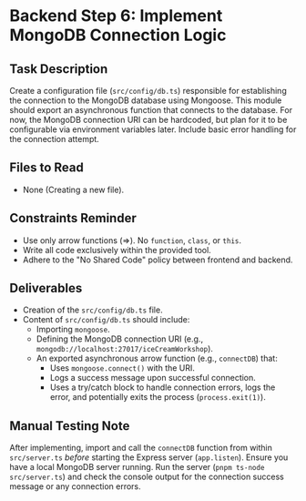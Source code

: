 # Backend Step 6: Implement MongoDB Connection Logic

## Task Description
Create a configuration file (`src/config/db.ts`) responsible for establishing the connection to the MongoDB database using Mongoose. This module should export an asynchronous function that connects to the database. For now, the MongoDB connection URI can be hardcoded, but plan for it to be configurable via environment variables later. Include basic error handling for the connection attempt.

## Files to Read
*   None (Creating a new file).

## Constraints Reminder
*   Use only arrow functions (=>). No `function`, `class`, or `this`.
*   Write all code exclusively within the provided tool.
*   Adhere to the "No Shared Code" policy between frontend and backend.

## Deliverables
*   Creation of the `src/config/db.ts` file.
*   Content of `src/config/db.ts` should include:
    *   Importing `mongoose`.
    *   Defining the MongoDB connection URI (e.g., `mongodb://localhost:27017/iceCreamWorkshop`).
    *   An exported asynchronous arrow function (e.g., `connectDB`) that:
        *   Uses `mongoose.connect()` with the URI.
        *   Logs a success message upon successful connection.
        *   Uses a try/catch block to handle connection errors, logs the error, and potentially exits the process (`process.exit(1)`).

## Manual Testing Note
After implementing, import and call the `connectDB` function from within `src/server.ts` *before* starting the Express server (`app.listen`). Ensure you have a local MongoDB server running. Run the server (`pnpm ts-node src/server.ts`) and check the console output for the connection success message or any connection errors.